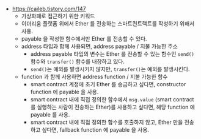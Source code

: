 - <https://caileb.tistory.com/147>
	- 가상화폐로 접근하기 위한 키워드
	- 이더리움 플랫폼 위에서 Ether 를 전송하는 스마트컨트랙트를 작성하기 위해서 사용.
	- payable 을 작성한 함수에서만 Ether 를 전송할 수 있다.
	- address 타입과 함께 사용되면, address payable / 지불 가능한 주소
		- address payable 타입의 변수는 Ether 를 전송할 수 있는 함수인 `send()` 함수와 `transfer()` 함수를 내장하고 있다.
		- `send()`는 예외를 발생시키지 않지만, `transfer()`는 예외를 발생시킨다.
	- function 과 함께 사용하면 address function / 지불 가능한 함수
		- smart contract 계정에 초기 Ether 를 송금하고 싶다면, constructor function 에 payable 을 사용.
		- smart contract 내에 직접 정의한 함수에서 `msg.value` (smart contract를 실행하는 사람이 전송하는 Ether)를 사용하고 싶다면, 해당 function 에 payable 를 사용.
		- smart contract 내에 직접 정의한 함수를 호출하지 않고, Ether 만을 전송하고 싶다면, fallback function 에 payable 을 사용.